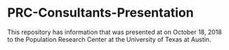 # PRC-Consultants-Presentation
This repository has information that was presented at on October 18, 2018 to the Population Research Center at the University of Texas at Austin.




